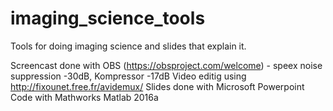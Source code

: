 # imaging_science_tools
Tools for doing imaging science and slides that explain it.


Screencast done with OBS (https://obsproject.com/welcome) - speex noise suppression -30dB, Kompressor  -17dB
Video editig using http://fixounet.free.fr/avidemux/
Slides done with Microsoft Powerpoint
Code with Mathworks Matlab 2016a
